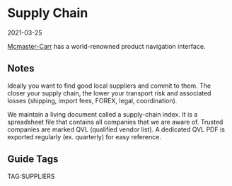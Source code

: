 # Supply Chain

2021-03-25

[Mcmaster-Carr](https://www.mcmaster.com/) has a world-renowned product navigation interface. 


## Notes

Ideally you want to find good local suppliers and commit to them. The closer your supply chain, the lower your transport risk and associated losses (shipping, import fees, FOREX, legal, coordination).

We maintain a living document called a supply-chain index. It is a spreadsheet file that contains all companies that we are aware of. Trusted companies are marked QVL (qualified vendor list). A dedicated QVL PDF is exported regularly (ex. quarterly) for easy reference. 

## Guide Tags

TAG:SUPPLIERS


